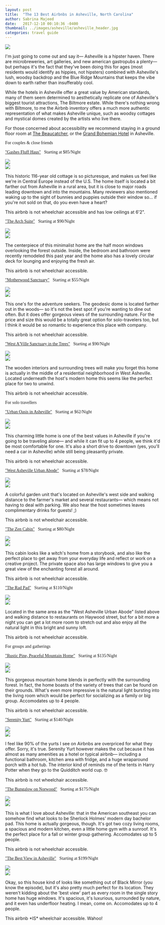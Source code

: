 ```yaml
---
layout: post
title:  "The 13 Best Airbnbs in Asheville, North Carolina"
author: Sabrina Majeed
date:   2017-12-10 00:10:36 -0400
thumbnail: ../images/asheville/asheville_header.jpg
categories: travel guide
---
```


![](../images/asheville/asheville_header.jpg)

 <P>I'm just going to come out and say it— Asheville is a hipster haven. There are microbreweries, art galleries, and new american gastropubs a plenty— but perhaps it's the fact that they've been doing this for ages (most residents would identify as hippies, not hipsters) combined with Asheville's lush, woodsy backdrop and the Blue Ridge Mountains that keeps the vibe down to earth rather than insufferably cool. </P>

<p>While the hotels in Asheville offer a great value by American standards, many of them seem determined to aesthetically replicate one of Asheville's biggest tourist attractions, The Biltmore estate. While there's nothing wrong with Biltmore, to me the Airbnb inventory offers a much more authentic representation of what makes Asheville unique, such as woodsy cottages and mystical domes created by the artists who live there.</p>

<p>For those concerned about accessibility we recommend staying in a ground floor room at <a href="http://www.thebeaucatcher.com/">The Beaucatcher</a>, or the <a href="http://www.bohemianhotelasheville.com/">Grand Bohemian Hotel</a> in Asheville.

<p class="tc f3 pt4 lh-title" style="font-family: 'Gilroy-ExtraBold'">For couples & close friends</p>

<p class="f4 pt3 lh-title" style="font-family: 'Gilroy-ExtraBold'"><a href="https://www.airbnb.com/rooms/18151750?location=Asheville%2C%20NC%2C%20United%20States&s=ff_3BGyk" target="_blank" class="link underline-hover orange">"Gashes Fluff Haus"</a><span class="f5 light-silver">&nbsp; &nbsp;Starting at $85/Night</span></p>
<div class="fl w-100 w-50-ns pr1-ns mb1 mb0-ns">
<img src="../images/asheville/gashes1.jpg">
</div>
<div class="fl w-100 w-50-ns pl1-ns mb3">
<img src="../images/asheville/gashes2.jpg">
</div>
<p>This historic 116-year old cottage is so picturesque, and makes us feel like we're in Central Europe instead of the U.S. The home itself is located a bit farther out from Asheville in a rural area, but it is close to major roads leading downtown and into the mountains. Many reviewers also mentioned waking up to the sight of bunnies and puppies outside their window so... if you're not sold on that, do you even have a heart?</P>
<p class="f6 i light-silver">This airbnb is not wheelchair accessible and has low ceilings at 6'2".</p>

<p class="f4 pt3 lh-title" style="font-family: 'Gilroy-ExtraBold'"><a href="https://www.airbnb.com/rooms/10900676?location=Asheville%2C%20NC%2C%20United%20States&s=ff_3BGyk" target="_blank" class="link underline-hover orange">"The Arch Suite"</a><span class="f5 light-silver">&nbsp; &nbsp;Starting at $90/Night</span></p>
<div class="fl w-100 w-50-ns pr1-ns mb1 mb0-ns">
<img src="../images/asheville/dome1.jpg">
</div>
<div class="fl w-100 w-50-ns pl1-ns mb3">
<img src="../images/asheville/dome2.jpg">
</div>
<p>The centerpiece of this minimalist home are the half moon windows overlooking the forest outside. Inside, the bedroom and bathroom were recently remodeled this past year and the home also has a lovely circular deck for lounging and enjoying the fresh air.</p>
<p class="f6 i light-silver">This airbnb is not wheelchair accessible.</p>

<p id="anchor" class="f4 pt3 lh-title" style="font-family: 'Gilroy-ExtraBold'"><a href="https://www.airbnb.com/rooms/14690762?location=Asheville%2C%20NC%2C%20United%20States&s=ff_3BGyk" target="_blank" class="link underline-hover orange">"Motherwood Sanctuary"</a><span class="f5 light-silver">&nbsp; &nbsp;Starting at $55/Night</span></p>
<div class="fl w-100 w-50-ns pr1-ns mb1 mb0-ns">
<img src="../images/asheville/motherwood1.jpg">
</div>
<div class="fl w-100 w-50-ns pl1-ns mb3">
<img src="../images/asheville/motherwood2.jpg">
</div>
<p>This one's for the adventure seekers. The geodesic dome is located farther out in the woods— so it's not the best spot if you're wanting to dine out often. But it does offer gorgeous views of the surrounding nature. For the price and size this would be a totally great option for solo-travelers too, but I think it would be so romantic to experience this place with company.</p>
<p class="f6 i light-silver">This airbnb is not wheelchair accessible.</p>

<p class="f4 pt3 lh-title" style="font-family: 'Gilroy-ExtraBold'"><a href="https://www.airbnb.com/rooms/881707?location=Asheville%2C%20NC%2C%20United%20States&s=ff_3BGyk" target="_blank" class="link underline-hover orange">"West A'Ville Sanctuary in the Trees"</a><span class="f5 light-silver">&nbsp; &nbsp;Starting at $90/Night</span></p>
<div class="fl w-100 w-50-ns pr1-ns mb1 mb0-ns">
<img src="../images/asheville/sanctuary1.jpg">
</div>
<div class="fl w-100 w-50-ns pl1-ns mb3">
<img src="../images/asheville/sanctuary2.jpg">
</div>
<p>The wooden interiors and surrounding trees will make you forget this home is actually in the middle of a residential neighborhood in West Asheville. Located underneath the host's modern home this seems like the perfect place for two to unwind.</p>
<p class="f6 i light-silver">This airbnb is not wheelchair accessible.</p>

<p class="tc f3 pt4 lh-title" style="font-family: 'Gilroy-ExtraBold'">For solo travellers</p>

<p class="f4 pt3 lh-title" style="font-family: 'Gilroy-ExtraBold'"><a href="https://www.airbnb.com/rooms/17787933?location=Asheville%2C%20NC%2C%20United%20States&s=ff_3BGyk" target="_blank" class="link underline-hover orange">"Urban Oasis in Asheville"</a><span class="f5 light-silver">&nbsp; &nbsp;Starting at $62/Night</span></p>
<div class="fl w-100 w-50-ns pr1-ns mb1 mb0-ns">
<img src="../images/asheville/urban1.jpg">
</div>
<div class="fl w-100 w-50-ns pl1-ns mb3">
<img src="../images/asheville/urban2.jpg">
</div>
<p>This charming little home is one of the best values in Asheville if you're going to be traveling alone— and while it can fit up to 4 people, we think it'd be most comfortable for one. It's also a short drive to downtown (yes, you'll need a car in Asheville) while still being pleasantly private.</p>
<p class="f6 i light-silver">This airbnb is not wheelchair accessible.</p>

<p class="f4 pt3 lh-title" style="font-family: 'Gilroy-ExtraBold'"><a href="https://www.airbnb.com/rooms/14857013?location=Asheville%2C%20NC%2C%20United%20States&s=ff_3BGyk" target="_blank" class="link underline-hover orange">"West Asheville Urban Abode"</a><span class="f5 light-silver">&nbsp; &nbsp;Starting at $78/Night</span></p>
<div class="fl w-100 w-50-ns pr1-ns mb1 mb0-ns">
<img src="../images/asheville/abode1.jpg">
</div>
<div class="fl w-100 w-50-ns pl1-ns mb3">
<img src="../images/asheville/abode2.jpg">
</div>
<p>A colorful garden unit that's located on Asheville's west side and walking distance to the farmer's market and several restaurants— which means not having to deal with parking. We also hear the host sometimes leaves complimentary drinks for guests! ;)</p>
<p class="f6 i light-silver">This airbnb is not wheelchair accessible.</p>

<p class="f4 pt3 lh-title" style="font-family: 'Gilroy-ExtraBold'"><a href="https://www.airbnb.com/rooms/13716891?location=Asheville%2C%20NC%2C%20United%20States&s=ff_3BGyk" target="_blank" class="link underline-hover orange">"The Zen Cabin"</a><span class="f5 light-silver">&nbsp; &nbsp;Starting at $80/Night</span></p>
<div class="fl w-100 w-50-ns pr1-ns mb1 mb0-ns">
<img src="../images/asheville/zen1.jpg">
</div>
<div class="fl w-100 w-50-ns pl1-ns mb3">
<img src="../images/asheville/zen2.jpg">
</div>
<P>This cabin looks like a witch's home from a storybook, and also like the perfect place to get away from your everyday life and reflect or work on a creative project. The private space also has large windows to give you a great view of the enchanting forest all around.</p>
<p class="f6 i light-silver">This airbnb is not wheelchair accessible.</p>

<p class="f4 pt3 lh-title" style="font-family: 'Gilroy-ExtraBold'"><a href="https://www.airbnb.com/rooms/6054250" target="_blank" class="link underline-hover orange">"The Rad Pad"</a><span class="f5 light-silver">&nbsp; &nbsp;Starting at $110/Night</span></p>
<div class="fl w-100 w-50-ns pr1-ns mb1 mb0-ns">
<img src="../images/asheville/radpad1.jpg">
</div>
<div class="fl w-100 w-50-ns pl1-ns mb3">
<img src="../images/asheville/radpad2.jpg">
</div>
<p>Located in the same area as the "West Asheville Urban Abode" listed above and walking distance to restaurants on Haywood street, but for a bit more a night you can get a lot more room to stretch out and also enjoy all the natural light in this bright and sunny loft.</p>
<p class="f6 i light-silver">This airbnb is not wheelchair accessible.</p>

<p class="tc f3 pt4 lh-title" style="font-family: 'Gilroy-ExtraBold'">For groups and gatherings</p>

<p class="f4 pt3 lh-title" style="font-family: 'Gilroy-ExtraBold'"><a href="https://www.airbnb.com/rooms/18256162?location=Asheville%2C%20NC%2C%20United%20States&s=ff_3BGyk" target="_blank" class="link underline-hover orange">"Rustic Pine, Peaceful Mountain Home"</a><span class="f5 light-silver">&nbsp; &nbsp;Starting at $135/Night</span></p>
<div class="fl w-100 w-50-ns pr1-ns mb1 mb0-ns">
<img src="../images/asheville/rusticpine1.jpg">
</div>
<div class="fl w-100 w-50-ns pl1-ns mb3">
<img src="../images/asheville/rusticpine2.jpg">
</div>
<P>This gorgeous mountain home blends in perfectly with the surrounding forest. In fact, the home boasts of the variety of trees that can be found on their grounds. What's even more impressive is the natural light bursting into the living room which would be perfect for socializing as a family or big group. Accomodates up to 4 people.</p>
<p class="f6 i light-silver">This airbnb is not wheelchair accessible.</p>

<p class="f4 pt3 lh-title" style="font-family: 'Gilroy-ExtraBold'"><a href="https://www.airbnb.com/rooms/9944111?location=Asheville%2C%20NC%2C%20United%20States&s=ff_3BGyk" target="_blank" class="link underline-hover orange">"Serenity Yurt"</a><span class="f5 light-silver">&nbsp; &nbsp;Starting at $140/Night</span></p>
<div class="fl w-100 w-50-ns pr1-ns mb1 mb0-ns">
<img src="../images/asheville/yurt1.jpg">
</div>
<div class="fl w-100 w-50-ns pl1-ns mb3">
<img src="../images/asheville/yurt2.jpg">
</div>
<p>I feel like 90% of the yurts I see on Airbnbs are overpriced for what they offer. Sorry, it's true. Serenity Yurt however makes the cut because it has almost as many amenities as a hotel or typical airbnb— including a functional bathroom, kitchen area with fridge, and a huge wraparound porch with a hot tub. The interior kind of reminds me of the tents in Harry Potter when they go to the Quidditch world cup. 🤓   </p>
<p class="f6 i light-silver">This airbnb is not wheelchair accessible.</p>

<p class="f4 pt3 lh-title" style="font-family: 'Gilroy-ExtraBold'"><a href="https://www.airbnb.com/rooms/16774726?location=Asheville%2C%20NC%2C%20United%20States&s=ff_3BGyk" target="_blank" class="link underline-hover orange">"The Bungalow on Norwood"</a><span class="f5 light-silver">&nbsp; &nbsp;Starting at $175/Night</span></p>
<div class="fl w-100 w-50-ns pr1-ns mb1 mb0-ns">
<img src="../images/asheville/british1.jpg">
</div>
<div class="fl w-100 w-50-ns pl1-ns mb3">
<img src="../images/asheville/british2.jpg">
</div>
<p>This is what I love about Asheville: that in the American southeast you can somehow find what looks to be Sherlock Holmes' modern day bachelor pad. This home is actually gorgeous, though. It's got two cozy living rooms, a spacious and modern kitchen, even a little home gym with a sunroof. It's the perfect place for a fall or winter group gathering. Accomodates up to 5 people.</p>
<p class="f6 i light-silver">This airbnb is not wheelchair accessible.</p>

<p class="f4 pt3 lh-title" style="font-family: 'Gilroy-ExtraBold'"><a href="https://www.airbnb.com/rooms/12363894?location=Asheville%2C%20NC%2C%20United%20States&s=ff_3BGyk" target="_blank" class="link underline-hover orange">"The Best View in Asheville"</a><span class="f5 light-silver">&nbsp; &nbsp;Starting at $199/Night</span></p>
<div class="fl w-100 w-50-ns pr1-ns mb1 mb0-ns">
<img src="../images/asheville/bestview1.jpg">
</div>
<div class="fl w-100 w-50-ns pl1-ns mb3">
<img src="../images/asheville/bestview2.jpg">
</div>
<p>Okay, so this house kind of looks like something out of Black Mirror (you know the episode), but it's also pretty much perfect for its location. They weren't kidding about the 'best view' part as every room in the single story home has huge windows. It's spacious, it's luxurious, surrounded by nature, and it even has underfloor heating. I mean, come on. Accomodates up to 4 people.</p>
<p class="f6 i light-silver">This airbnb *IS* wheelchair accessible. Wahoo!</p>
